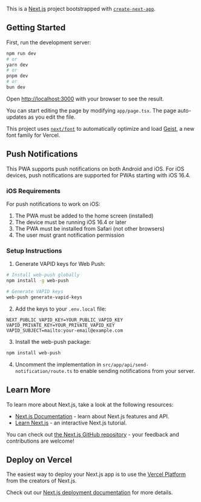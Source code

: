 This is a [Next.js](https://nextjs.org) project bootstrapped with [`create-next-app`](https://nextjs.org/docs/app/api-reference/cli/create-next-app).

## Getting Started

First, run the development server:

```bash
npm run dev
# or
yarn dev
# or
pnpm dev
# or
bun dev
```

Open [http://localhost:3000](http://localhost:3000) with your browser to see the result.

You can start editing the page by modifying `app/page.tsx`. The page auto-updates as you edit the file.

This project uses [`next/font`](https://nextjs.org/docs/app/building-your-application/optimizing/fonts) to automatically optimize and load [Geist](https://vercel.com/font), a new font family for Vercel.

## Push Notifications

This PWA supports push notifications on both Android and iOS. For iOS devices, push notifications are supported for PWAs starting with iOS 16.4.

### iOS Requirements

For push notifications to work on iOS:

1. The PWA must be added to the home screen (installed)
2. The device must be running iOS 16.4 or later
3. The PWA must be installed from Safari (not other browsers)
4. The user must grant notification permission

### Setup Instructions

1. Generate VAPID keys for Web Push:

```bash
# Install web-push globally
npm install -g web-push

# Generate VAPID keys
web-push generate-vapid-keys
```

2. Add the keys to your `.env.local` file:

```
NEXT_PUBLIC_VAPID_KEY=YOUR_PUBLIC_VAPID_KEY
VAPID_PRIVATE_KEY=YOUR_PRIVATE_VAPID_KEY
VAPID_SUBJECT=mailto:your-email@example.com
```

3. Install the web-push package:

```bash
npm install web-push
```

4. Uncomment the implementation in `src/app/api/send-notification/route.ts` to enable sending notifications from your server.

## Learn More

To learn more about Next.js, take a look at the following resources:

- [Next.js Documentation](https://nextjs.org/docs) - learn about Next.js features and API.
- [Learn Next.js](https://nextjs.org/learn) - an interactive Next.js tutorial.

You can check out [the Next.js GitHub repository](https://github.com/vercel/next.js) - your feedback and contributions are welcome!

## Deploy on Vercel

The easiest way to deploy your Next.js app is to use the [Vercel Platform](https://vercel.com/new?utm_medium=default-template&filter=next.js&utm_source=create-next-app&utm_campaign=create-next-app-readme) from the creators of Next.js.

Check out our [Next.js deployment documentation](https://nextjs.org/docs/app/building-your-application/deploying) for more details.
